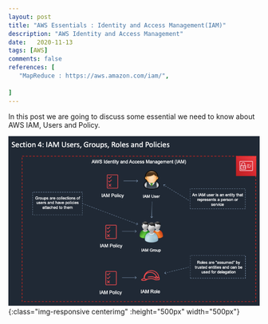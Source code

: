 ```yaml
---
layout: post
title: "AWS Essentials : Identity and Access Management(IAM)"
description: "AWS Identity and Access Management"
date:   2020-11-13
tags: [AWS]
comments: false
references: [
   "MapReduce : https://aws.amazon.com/iam/",
   
]
---  
```


In this post we are going to discuss some essential we need to know about AWS IAM, Users and Policy. 

![Iam](../../images/2020-11-13-11-36-03.png){:class="img-responsive centerimg" :height="500px" width="500px"} 